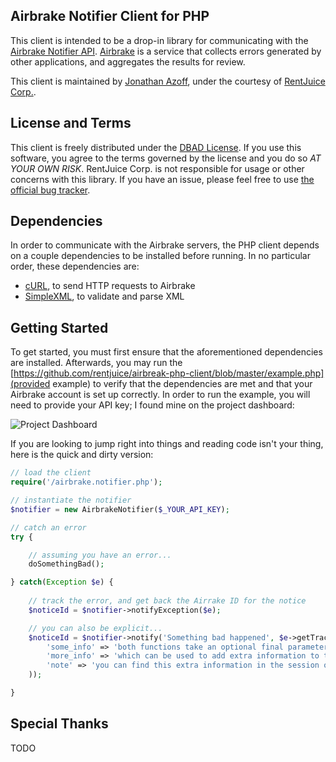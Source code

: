 Airbrake Notifier Client for PHP
---------------------------------------
This client is intended to be a drop-in library for communicating with the
[Airbrake Notifier API](http://help.airbrake.io/kb/api-2/notifier-api-version-22).
[Airbrake](http://airbrake.io/pages/home) is a service that collects errors generated
by other applications, and aggregates the results for review.

This client is maintained by [Jonathan Azoff](https://github.com/azoff), under the
courtesy of [RentJuice Corp.](http://rentjuice.com).

License and Terms
-----------------
This client is freely distributed under the [DBAD License](http://dbad-license.org/license).
If you use this software, you agree to the terms governed by the license and you do so *AT YOUR OWN RISK*.
RentJuice Corp. is not responsible for usage or other concerns with this library. If you have an issue,
please feel free to use [the official bug tracker](https://github.com/rentjuice/airbrake-php-client/issues).

Dependencies
------------
In order to communicate with the Airbrake servers, the PHP client depends on a couple dependencies to
be installed before running. In no particular order, these dependencies are:
 - [cURL](http://www.php.net/manual/en/book.curl.php), to send HTTP requests to Airbrake
 - [SimpleXML](http://us.php.net/manual/en/book.simplexml.php), to validate and parse XML

Getting Started
---------------
To get started, you must first ensure that the aforementioned dependencies are installed. Afterwards, you
may run the [https://github.com/rentjuice/airbreak-php-client/blob/master/example.php](provided example)
to verify that the dependencies are met and that your Airbrake account is set up correctly. In order to
run the example, you will need to provide your API key; I found mine on the project dashboard:

![Project Dashboard](http://f.cl.ly/items/0M0b3I0r092j2B2A3X1d/Screen%20shot%202012-01-18%20at%204.15.12%20PM.png)

If you are looking to jump right into things and reading code isn't your thing, here is the quick and dirty
version:

```php
// load the client
require('/airbrake.notifier.php');

// instantiate the notifier
$notifier = new AirbrakeNotifier($_YOUR_API_KEY);

// catch an error
try {

    // assuming you have an error...
    doSomethingBad();

} catch(Exception $e) {
    
    // track the error, and get back the Airrake ID for the notice
    $noticeId = $notifier->notifyException($e);

    // you can also be explicit...
    $noticeId = $notifier->notify('Something bad happened', $e->getTrace(), array(
        'some_info' => 'both functions take an optional final parameter',
        'more_info' => 'which can be used to add extra information to the notice!',
        'note' => 'you can find this extra information in the session on Airbrake'
    ));

}
```

Special Thanks
--------------
TODO